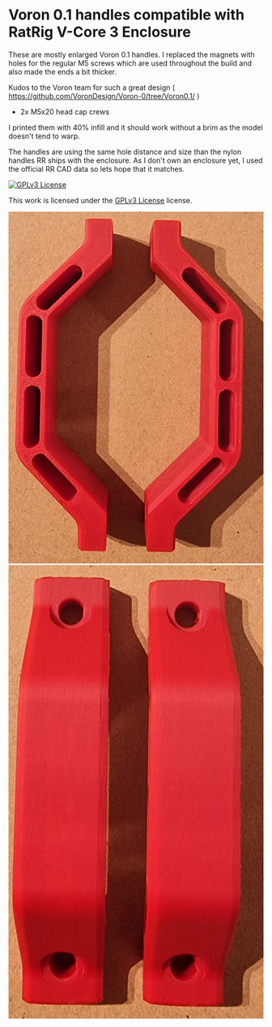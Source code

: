 # Voron 0.1 handles compatible with RatRig V-Core 3 Enclosure

These are mostly enlarged Voron 0.1 handles.
I replaced the magnets with holes for the regular M5 screws which are used throughout the build and also made the ends a bit thicker.

Kudos to the Voron team for such a great design ( https://github.com/VoronDesign/Voron-0/tree/Voron0.1/ )

* 2x M5x20 head cap crews

I printed them with 40% infill and it should work without a brim as the model doesn't tend to warp.
 
The handles are using the same hole distance and size than the nylon handles RR ships with the enclosure.
As I don't own an enclosure yet, I used the official RR CAD data so lets hope that it matches.

[![GPLv3 License][gpl-v3-shield]][gpl-v3]

This work is licensed under the
[GPLv3 License][gpl-v3] license.

[gpl-v3]: https://www.gnu.org/licenses/gpl-3.0.txt
[gpl-v3-shield]: https://img.shields.io/badge/License-GPLv3-lightgrey.svg

![Door Handle Side](./images/handles_custom.jpg "Door Handle Side")
![Door Handle Top view](./images/handles_custom_top.jpg "Door Handle Top view")


